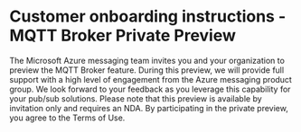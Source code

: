 # Customer onboarding instructions - MQTT Broker Private Preview

The Microsoft Azure messaging team invites you and your organization to preview the MQTT Broker feature.  During this preview, we will provide full support with a high level of engagement from the Azure messaging product group. We look forward to your feedback  as you leverage this capability for your pub/sub solutions. Please note that this preview is available by invitation only  and requires an NDA. By participating in the private preview, you agree to the Terms of Use.
